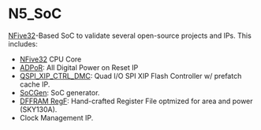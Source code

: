 # N5_SoC
[NFive32](https://github.com/shalan/NFive32)-Based SoC to validate several open-source projects and IPs. This includes:
- [NFive32](https://github.com/shalan/NFive32) CPU Core
- [ADPoR](https://github.com/shalan/ADPoR): All Digital Power on Reset IP
- [QSPI_XIP_CTRL_DMC](https://github.com/shalan/QSPI_XIP_CTRL_DMC): Quad I/O SPI XIP Flash Controller w/ prefatch cache IP.
- [SoCGen](https://github.com/shalan/https://github.com/habibagamal/SoC_Automation): SoC generator.
- [DFFRAM RegF](https://github.com/shalan/DFFRAM): Hand-crafted Register File optmized for area and power (SKY130A).
- Clock Management IP.

